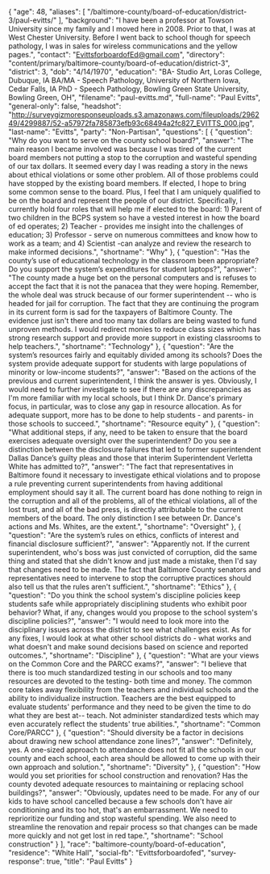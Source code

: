 {
  "age": 48,
  "aliases": [
    "/baltimore-county/board-of-education/district-3/paul-evitts/"
  ],
  "background": "I have been a professor at Towson University since my family and I moved here in 2008. Prior to that, I was at West Chester University. Before I went back to school though for speech pathology, I was in sales for wireless communications and the yellow pages.",
  "contact": "EvittsforboardofEd@gmail.com",
  "directory": "content/primary/baltimore-county/board-of-education/district-3",
  "district": 3,
  "dob": "4/14/1970",
  "education": "BA- Studio Art, Loras College, Dubuque, IA BA/MA - Speech Pathology, University of Northern Iowa, Cedar Falls, IA PhD - Speech Pathology, Bowling Green State University, Bowling Green, OH",
  "filename": "paul-evitts.md",
  "full-name": "Paul Evitts",
  "general-only": false,
  "headshot": "http://surveygizmoresponseuploads.s3.amazonaws.com/fileuploads/296249/4299887/52-a57972fa785873efb93c68494a2fc827_EVITTS_000.jpg",
  "last-name": "Evitts",
  "party": "Non-Partisan",
  "questions": [
    {
      "question": "Why do you want to serve on the county school board?",
      "answer": "The main reason I became involved was because I was tired of the current board members not putting a stop to the corruption and wasteful spending of our tax dollars. It seemed every day I was reading a story in the news about ethical violations or some other problem. All of those problems could have stopped by the existing board members.  If elected, I hope to bring some common sense to the board.   Plus, I feel that I am uniquely qualified to be on the board and represent the people of our district. Specifically, I currently hold four roles that will help me if elected to the board: 1) Parent of two children in the BCPS system so have a vested interest in how the board of ed operates; 2) Teacher - provides me insight into the challenges of education; 3) Professor - serve on numerous committees and know how to work as a team; and 4) Scientist -can analyze and review the research to make informed decisions.",
      "shortname": "Why"
    },
    {
      "question": "Has the county’s use of educational technology in the classroom been appropriate? Do you support the system’s expenditures for student laptops?",
      "answer": "The county made a huge bet on the personal computers and is refuses to accept the fact that it is not the panacea that they were hoping.  Remember, the whole deal was struck because of our former superintendent -- who is headed for jail for corruption. The fact that they are continuing the program in its current form is sad for the taxpayers of Baltimore County.   The evidence just isn't there and too many tax dollars are being wasted to fund unproven methods. I would redirect monies to reduce class sizes which has strong research support and provide more support in existing classrooms to help teachers.",
      "shortname": "Technology"
    },
    {
      "question": "Are the system’s resources fairly and equitably divided among its schools? Does the system provide adequate support for students with large populations of minority or low-income students?",
      "answer": "Based on the actions of the previous and current superintendent, I think the answer is yes. Obviously, I would need to further investigate to see if there are any discrepancies as I'm more familiar with my local schools, but I think Dr. Dance's primary focus, in particular, was to close any gap in resource allocation.  As for adequate support, more has to be done to help students - and parents- in those schools to succeed.",
      "shortname": "Resource equity"
    },
    {
      "question": "What additional steps, if any, need to be taken to ensure that the board exercises adequate oversight over the superintendent? Do you see a distinction between the disclosure failures that led to former superintendent Dallas Dance’s guilty pleas and those that interim Superintendent Verletta White has admitted to?",
      "answer": "The fact that representatives in Baltimore found it necessary to investigate ethical violations and to propose a rule preventing current superintendents from having additional employment should say it all. The current board has done nothing to reign in the corruption and all of the problems, all of the ethical violations, all of the lost trust, and all of the bad press, is directly attributable to the current members of the board.  The only distinction I see between Dr. Dance's actions and Ms. Whites, are the extent.",
      "shortname": "Oversight"
    },
    {
      "question": "Are the system’s rules on ethics, conflicts of interest and financial disclosure sufficient?",
      "answer": "Apparently not. If the current superintendent, who's boss was just convicted of corruption, did the same thing and stated that she didn't know and just made a mistake, then I'd say that changes need to be made. The fact that Baltimore County senators and representatives need to intervene to stop the corruptive practices should also tell us that the rules aren't sufficient.",
      "shortname": "Ethics"
    },
    {
      "question": "Do you think the school system's discipline policies keep students safe while appropriately disciplining students who exhibit poor behavior? What, if any, changes would you propose to the school system's discipline policies?",
      "answer": "I would need to look more into the disciplinary issues across the district to see what challenges exist. As for any fixes, I would look at what other school districts do - what works and what doesn't and make sound decisions based on science and reported outcomes.",
      "shortname": "Discipline"
    },
    {
      "question": "What are your views on the Common Core and the PARCC exams?",
      "answer": "I believe that there is too much standardized testing in our schools and too many resources are devoted to the testing- both time and money.  The common core takes away flexibility from the teachers and individual schools and the ability to individualize instruction.  Teachers are the best equipped to evaluate students' performance and they need to be given the time to do what they are best at-- teach. Not administer standardized tests which may even accurately reflect the students' true abilities.",
      "shortname": "Common Core/PARCC"
    },
    {
      "question": "Should diversity be a factor in decisions about drawing new school attendance zone lines?",
      "answer": "Definitely, yes. A one-sized approach to attendance does not fit all the schools in our county and each school, each area should be allowed to come up with their own approach and solution.",
      "shortname": "Diversity"
    },
    {
      "question": "How would you set priorities for school construction and renovation? Has the county devoted adequate resources to maintaining or replacing school buildings?",
      "answer": "Obviously, updates need to be made. For any of our kids to have school cancelled because a few schools don't have air conditioning and its too hot, that's an embarrassment.  We need to reprioritize our funding and stop wasteful spending. We also need to streamline the renovation and repair process so that changes can be made more quickly and not get lost in red tape.",
      "shortname": "School construction"
    }
  ],
  "race": "baltimore-county/board-of-education",
  "residence": "White Hall",
  "social-fb": "Evittsforboardofed",
  "survey-response": true,
  "title": "Paul Evitts"
}
